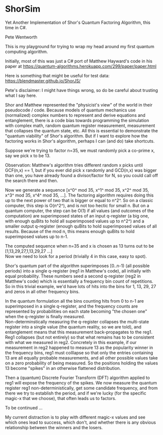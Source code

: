 # ShorSim
Yet Another Implementation of Shor's Quantum Factoring Algorithm, this time in C#.

Pete Wentworth


This is my playground for trying to wrap my head around 
my first quantum computing algorithm.

Initially, most of this was just a C# port of Matthew Hayward's code in his paper at https://quantum-algorithms.herokuapp.com/299/paper/paper.html


Here is something that might be useful for test data: https://blendmaster.github.io/ShorJS/


Pete's disclaimer: I might have things wrong, so do be careful
about trusting what I say here.

Shor and Matthew represented the "physicist's view" of the world in 
their pseudocode / code.
Because models of quantum mechanics use (normalized)
complex numbers to represent and derive equations 
and entanglement, there is a code bias towards programming the simulation
with complex math, random quantum register 
measurement, measurement that collapses the quantum state, etc. 
All this is essential to demonstrate the "quantum viability" of
Shor's algorithm.  But if I want to explore how the factoring 
works in Shor's algorithm, perhaps I can (and do) take shortcuts.

Suppose we're trying to factor n=35, we must randomly pick a co-prime x, 
say we pick x to be 13.  

Observation: Matthew's algorithm tries different random x picks until 
GCF(n,x) == 1, but if you ever did pick x randomly and GCD(n,x) was bigger than one,
you have already found a divisor/factor for N, so you could call off the search 
there and then.

Now we generate a sequence 
[x^0^ mod 35, x^1^ mod 35, x^2^ mod 35, x^3^ mod 35, x^4^ mod 35, ...].
The factoring algorithm requires doing this up to the next power of
two that is bigger or equal to n^2^. So on a classic computer, this step is O(n^2^),
and is not too hectic for small n. But on a quantum computer, the step can be
O(1) if all values (and outcomes of the computation) are superimposed states
of an input q-register (a big one, with enough quBits to hold all superimposed
values up to n^2^) and a smaller output q-register (enough quBits to hold superimposed
values of all results. Because of the mod n, this means enough quBits to hold 
superimposed values up to n-1.  

The computed sequence when n=35 and x is chosen as 13 turns out to be [1,13,29,27,1,13,29,27 ...]   
Now we need to look for a period (trivially 4 in this case, easy to spot). 

Shor's quantum part of the algorithm superimposes [0..n-1) (all possible periods)
into a single q-register (reg1 in Matthew's code), all initially with equal 
probability.  These numbers seed a second q-register (reg2 in Matthew's code)
which is essentially a 
frequency bin count of repetitions. So in this trivial example, we'd have lots of 
hits into the bins for 1, 13, 29, 27 and zeros in all other frequency bins.

In the quantum formulation all the bins counting hits from 0 to n-1 are superimposed
in a single q-register, and the frequency counts are represented by probabilities 
on each state becoming "the chosen one" when the q-register is finally measured.  
Non-determinstically measuring the q-register collapses the multi-state register 
into a single value (the quantum reality, so we are told), 
and entanglement means that this measurement back-propagates to the 
reg1.  Reg1 collapses (but not entirely) so that what remains has to be consistent 
with what we measured in reg2. Concretely in this example, if our measurement in
reg2 happened to measure 13 as the popularity winner in the frequency bins, 
reg1 must colllapse so that 
only the entries containing 13 are all equally probable measurements, and all other
possible values take on a zero probability of being measured.  So the positions
holding the values 13 become "spikes" in an otherwise flattened distribution. 

Then a (quantum) Discrete Fourier Transform (DFT) algorithm applied to reg1 will 
expose the frequency of the spikes.  We now measure the quantum register reg1
non-deterministically, get some candidate frequency, and from there we try to establish
the period, and if we're lucky (for the specific magic-x that we choose), that often leads us to factors. 


To be continued ...


My current distraction is to play with different magic-x values and see which
ones lead to success, which don't, and whether there is any obvious relationship
between the winners and the losers.

<!---

In our simulator this must slow exponentially.

It turns out in Shor's algorithm (from a programmer's point of view 
when writing a classical simulation), the complex math is an overkill. 
There are no instances in which the Imaginary components every become
non-zero.  So we could just use doubles. Or maybe even ints. 

And representing frequency counts as "probabilities" from which we 
non-deterministically can choose only one might be a valid quantum world
constraint, but it is not a programming constraint.   For example,
in our trivial case, when we choose magic x as 13, measuring reg2 could 
non-deterministically return any one of the values 1,13,29,27.  
The quantum world only allows one to be chosen and explored, so its
hard to ask the question "Would they all lead me to the factors?".
In my classical world, of course, its easy. Try them all, and answer
the question.  

When I began I scribbed down some magic x values that worked, and some that
failed.  So I was surprised later that previously working values now failed,
and vice-versa. Because of the non-determinism in the measurement.  


--->
